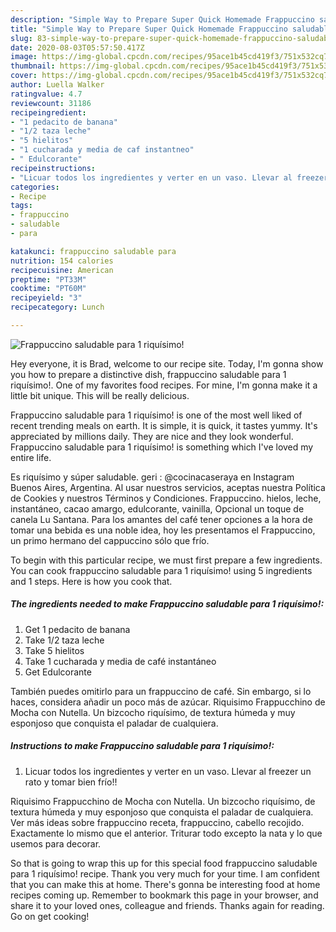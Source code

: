 ```yaml
---
description: "Simple Way to Prepare Super Quick Homemade Frappuccino saludable para 1 riquísimo!"
title: "Simple Way to Prepare Super Quick Homemade Frappuccino saludable para 1 riquísimo!"
slug: 83-simple-way-to-prepare-super-quick-homemade-frappuccino-saludable-para-1-riquisimo
date: 2020-08-03T05:57:50.417Z
image: https://img-global.cpcdn.com/recipes/95ace1b45cd419f3/751x532cq70/frappuccino-saludable-para-1-riquisimo-foto-principal.jpg
thumbnail: https://img-global.cpcdn.com/recipes/95ace1b45cd419f3/751x532cq70/frappuccino-saludable-para-1-riquisimo-foto-principal.jpg
cover: https://img-global.cpcdn.com/recipes/95ace1b45cd419f3/751x532cq70/frappuccino-saludable-para-1-riquisimo-foto-principal.jpg
author: Luella Walker
ratingvalue: 4.7
reviewcount: 31186
recipeingredient:
- "1 pedacito de banana"
- "1/2 taza leche"
- "5 hielitos"
- "1 cucharada y media de caf instantneo"
- " Edulcorante"
recipeinstructions:
- "Licuar todos los ingredientes y verter en un vaso. Llevar al freezer un rato y tomar bien frío!!"
categories:
- Recipe
tags:
- frappuccino
- saludable
- para

katakunci: frappuccino saludable para 
nutrition: 154 calories
recipecuisine: American
preptime: "PT33M"
cooktime: "PT60M"
recipeyield: "3"
recipecategory: Lunch

---
```



![Frappuccino saludable para 1 riquísimo!](https://img-global.cpcdn.com/recipes/95ace1b45cd419f3/751x532cq70/frappuccino-saludable-para-1-riquisimo-foto-principal.jpg)

Hey everyone, it is Brad, welcome to our recipe site. Today, I'm gonna show you how to prepare a distinctive dish, frappuccino saludable para 1 riquísimo!. One of my favorites food recipes. For mine, I'm gonna make it a little bit unique. This will be really delicious.

Frappuccino saludable para 1 riquísimo! is one of the most well liked of recent trending meals on earth. It is simple, it is quick, it tastes yummy. It's appreciated by millions daily. They are nice and they look wonderful. Frappuccino saludable para 1 riquísimo! is something which I've loved my entire life.

Es riquísimo y súper saludable. geri : @cocinacaseraya en Instagram Buenos Aires, Argentina. Al usar nuestros servicios, aceptas nuestra Política de Cookies y nuestros Términos y Condiciones. Frappuccino. hielos, leche, instantáneo, cacao amargo, edulcorante, vainilla, Opcional un toque de canela Lu Santana. Para los amantes del café tener opciones a la hora de tomar una bebida es una noble idea, hoy les presentamos el Frappuccino, un primo hermano del cappuccino sólo que frío.


To begin with this particular recipe, we must first prepare a few ingredients. You can cook frappuccino saludable para 1 riquísimo! using 5 ingredients and 1 steps. Here is how you cook that.

<!--inarticleads1-->

##### The ingredients needed to make Frappuccino saludable para 1 riquísimo!:

1. Get 1 pedacito de banana
1. Take 1/2 taza leche
1. Take 5 hielitos
1. Take 1 cucharada y media de café instantáneo
1. Get  Edulcorante


También puedes omitirlo para un frappuccino de café. Sin embargo, si lo haces, considera añadir un poco más de azúcar. Riquisimo Frappucchino de Mocha con Nutella. Un bizcocho riquísimo, de textura húmeda y muy esponjoso que conquista el paladar de cualquiera. 

<!--inarticleads2-->

##### Instructions to make Frappuccino saludable para 1 riquísimo!:

1. Licuar todos los ingredientes y verter en un vaso. Llevar al freezer un rato y tomar bien frío!!


Riquisimo Frappucchino de Mocha con Nutella. Un bizcocho riquísimo, de textura húmeda y muy esponjoso que conquista el paladar de cualquiera. Ver más ideas sobre frappuccino receta, frappuccino, cabello recojido. Exactamente lo mismo que el anterior. Triturar todo excepto la nata y lo que usemos para decorar. 

So that is going to wrap this up for this special food frappuccino saludable para 1 riquísimo! recipe. Thank you very much for your time. I am confident that you can make this at home. There's gonna be interesting food at home recipes coming up. Remember to bookmark this page in your browser, and share it to your loved ones, colleague and friends. Thanks again for reading. Go on get cooking!
